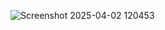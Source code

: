 ![Screenshot 2025-04-02 120453](https://github.com/user-attachments/assets/eea99a8d-a196-4bd5-9e8c-bd336419ad71)
